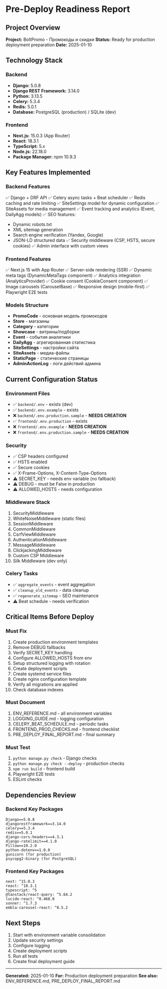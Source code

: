 # Pre-Deploy Readiness Report

## Project Overview
**Project:** BoltPromo - Промокоды и скидки
**Status:** Ready for production deployment preparation
**Date:** 2025-01-10

## Technology Stack

### Backend
- **Django:** 5.0.8
- **Django REST Framework:** 3.14.0
- **Python:** 3.13.5
- **Celery:** 5.3.4
- **Redis:** 5.0.1
- **Database:** PostgreSQL (production) / SQLite (dev)

### Frontend
- **Next.js:** 15.0.3 (App Router)
- **React:** 18.3.1
- **TypeScript:** 5.x
- **Node.js:** 22.18.0
- **Package Manager:** npm 10.9.3

## Key Features Implemented

### Backend Features
✅ Django + DRF API
✅ Celery async tasks + Beat scheduler
✅ Redis caching and rate limiting
✅ SiteSettings model for dynamic configuration
✅ SiteAssets for media management
✅ Event tracking and analytics (Event, DailyAgg models)
✅ SEO features:
  - Dynamic robots.txt
  - XML sitemap generation
  - Search engine verification (Yandex, Google)
  - JSON-LD structured data
✅ Security middleware (CSP, HSTS, secure cookies)
✅ Admin interface with custom views

### Frontend Features
✅ Next.js 15 with App Router
✅ Server-side rendering (SSR)
✅ Dynamic meta tags (DynamicMetaTags component)
✅ Analytics integration (AnalyticsProvider)
✅ Cookie consent (CookieConsent component)
✅ Image carousels (CarouselBase)
✅ Responsive design (mobile-first)
✅ Playwright E2E tests

### Models Structure
- **PromoCode** - основная модель промокодов
- **Store** - магазины
- **Category** - категории
- **Showcase** - витрины/подборки
- **Event** - события аналитики
- **DailyAgg** - агрегированная статистика
- **SiteSettings** - настройки сайта
- **SiteAssets** - медиа-файлы
- **StaticPage** - статические страницы
- **AdminActionLog** - логи действий админа

## Current Configuration Status

### Environment Files
- ✅ `backend/.env` - exists (dev)
- ✅ `backend/.env.example` - exists
- ❌ `backend/.env.production.sample` - **NEEDS CREATION**
- ✅ `frontend/.env.production` - exists
- ❌ `frontend/.env.example` - **NEEDS CREATION**
- ❌ `frontend/.env.production.sample` - **NEEDS CREATION**

### Security
- ✅ CSP headers configured
- ✅ HSTS enabled
- ✅ Secure cookies
- ✅ X-Frame-Options, X-Content-Type-Options
- ⚠️ SECRET_KEY - needs env variable (no fallback)
- ⚠️ DEBUG - must be False in production
- ⚠️ ALLOWED_HOSTS - needs configuration

### Middleware Stack
1. SecurityMiddleware
2. WhiteNoiseMiddleware (static files)
3. SessionMiddleware
4. CommonMiddleware
5. CsrfViewMiddleware
6. AuthenticationMiddleware
7. MessageMiddleware
8. ClickjackingMiddleware
9. Custom CSP Middleware
10. Silk Middleware (dev only)

### Celery Tasks
- ✅ `aggregate_events` - event aggregation
- ✅ `cleanup_old_events` - data cleanup
- ✅ `regenerate_sitemap` - SEO maintenance
- ⚠️ Beat schedule - needs verification

## Critical Items Before Deploy

### Must Fix
1. Create production environment templates
2. Remove DEBUG fallbacks
3. Verify SECRET_KEY handling
4. Configure ALLOWED_HOSTS from env
5. Setup structured logging with rotation
6. Create deployment scripts
7. Create systemd service files
8. Create nginx configuration template
9. Verify all migrations are applied
10. Check database indexes

### Must Document
1. ENV_REFERENCE.md - all environment variables
2. LOGGING_GUIDE.md - logging configuration
3. CELERY_BEAT_SCHEDULE.md - periodic tasks
4. FRONTEND_PROD_CHECKS.md - frontend checklist
5. PRE_DEPLOY_FINAL_REPORT.md - final summary

### Must Test
1. `python manage.py check` - Django checks
2. `python manage.py check --deploy` - production checks
3. `npm run build` - frontend build
4. Playwright E2E tests
5. ESLint checks

## Dependencies Review

### Backend Key Packages
```
Django==5.0.8
djangorestframework==3.14.0
celery==5.3.4
redis==5.0.1
django-cors-headers==4.3.1
django-ratelimit==4.1.0
Pillow==10.2.0
python-dotenv==1.0.0
gunicorn (for production)
psycopg2-binary (for PostgreSQL)
```

### Frontend Key Packages
```
next: ^15.0.3
react: ^18.3.1
typescript: ^5
@tanstack/react-query: ^5.64.2
lucide-react: ^0.468.0
sonner: ^1.7.3
embla-carousel-react: ^8.5.2
```

## Next Steps
1. Start with environment variable consolidation
2. Update security settings
3. Configure logging
4. Create deployment scripts
5. Run all tests
6. Create final deployment guide

---
**Generated:** 2025-01-10
**For:** Production deployment preparation
**See also:** ENV_REFERENCE.md, PRE_DEPLOY_FINAL_REPORT.md
